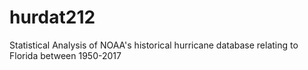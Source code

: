 # hurdat212
Statistical Analysis of NOAA's historical hurricane database relating to Florida between 1950-2017
